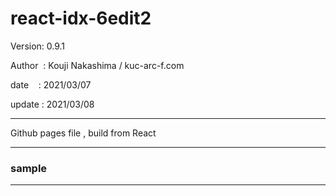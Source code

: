 ﻿# react-idx-6edit2

 Version: 0.9.1

 Author  : Kouji Nakashima / kuc-arc-f.com

 date    : 2021/03/07 

 update : 2021/03/08

***

Github pages file , build from React

***
### sample

***

